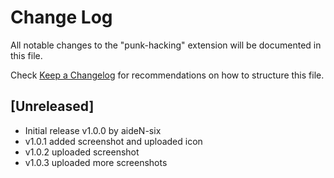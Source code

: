 # Change Log

All notable changes to the "punk-hacking" extension will be documented in this file.

Check [Keep a Changelog](http://keepachangelog.com/) for recommendations on how to structure this file.

## [Unreleased]

- Initial release v1.0.0 by aideN-six
- v1.0.1 added screenshot and uploaded icon
- v1.0.2 uploaded screenshot
- v1.0.3 uploaded more screenshots
